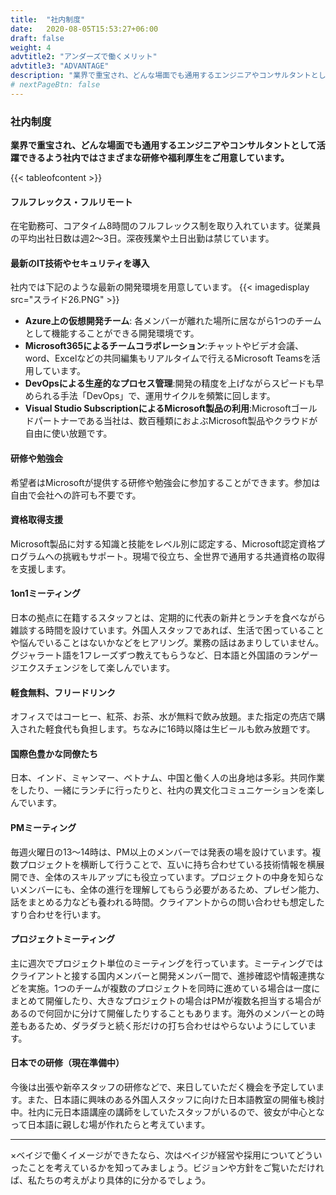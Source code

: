 ```yaml
---
title:  "社内制度"
date:   2020-08-05T15:53:27+06:00
draft: false
weight: 4
advtitle2: "アンダーズで働くメリット"
advtitle3: "ADVANTAGE"
description: "業界で重宝され、どんな場面でも通用するエンジニアやコンサルタントとして活躍できるよう社内ではさまざまな研修や福利厚生をご用意しています。"
# nextPageBtn: false
---
```


### 社内制度
**業界で重宝され、どんな場面でも通用するエンジニアやコンサルタントとして活躍できるよう社内ではさまざまな研修や福利厚生をご用意しています。**

{{< tableofcontent >}}  

<!-- ![Images not available](../../ico_arw_page_anchor.webp "Title") [**フルフレックス・フルリモート**](#フルフレックス・フルリモート)   

![Image not available](../../ico_arw_page_anchor.webp "Title")  [**最新のIT技術やセキュリティを導入**](#最新のIT技術やセキュリティを導入)   

![Image not available](../../ico_arw_page_anchor.webp "Title")  [**研修や勉強会**](#研修や勉強会)   

![Image not available](../../ico_arw_page_anchor.webp "Title")  [**資格取得支援**](#資格取得支援)   

![Image not available](../../ico_arw_page_anchor.webp "Title")  [**1on1ミーティング**](#1on1ミーティング)   

![Image not available](../../ico_arw_page_anchor.webp "Title")  [**軽食無料、フリードリンク**](#軽食無料、フリードリンク)   

![Image not available](../../ico_arw_page_anchor.webp "Title")  [**国際色豊かな同僚たち**](#国際色豊かな同僚たち) 

![Image not available](../../ico_arw_page_anchor.webp "Title")  [**PMミーティング**](#PMミーティング)

![Image not available](../../ico_arw_page_anchor.webp "Title")  [**プロジェクトミーティング**](#プロジェクトミーティング)

![Image not available](../../ico_arw_page_anchor.webp "Title")  [**日本での研修（現在準備中）**](#日本での研修（現在準備中）) -->

#### フルフレックス・フルリモート
在宅勤務可、コアタイム8時間のフルフレックス制を取り入れています。従業員の平均出社日数は週2～3日。深夜残業や土日出勤は禁じています。

#### 最新のIT技術やセキュリティを導入
社内では下記のような最新の開発環境を用意しています。
{{< imagedisplay  src="スライド26.PNG"  >}}
- **Azure上の仮想開発チーム**: 各メンバーが離れた場所に居ながら1つのチームとして機能することができる開発環境です。
- **Microsoft365によるチームコラボレーション**:チャットやビデオ会議、word、Excelなどの共同編集もリアルタイムで行えるMicrosoft Teamsを活用しています。
- **DevOpsによる生産的なプロセス管理**:開発の精度を上げながらスピードも早められる手法「DevOps」で、運用サイクルを頻繁に回します。
- **Visual Studio SubscriptionによるMicrosoft製品の利用**:Microsoftゴールドパートナーである当社は、数百種類におよぶMicrosoft製品やクラウドが自由に使い放題です。

#### 研修や勉強会
希望者はMicrosoftが提供する研修や勉強会に参加することができます。参加は自由で会社への許可も不要です。 

#### 資格取得支援
Microsoft製品に対する知識と技能をレベル別に認定する、Microsoft認定資格プログラムへの挑戦もサポート。現場で役立ち、全世界で通用する共通資格の取得を支援します。

#### 1on1ミーティング
日本の拠点に在籍するスタッフとは、定期的に代表の新井とランチを食べながら雑談する時間を設けています。外国人スタッフであれば、生活で困っていることや悩んでいることはないかなどをヒアリング。業務の話はあまりしていません。グジャラート語を1フレーズずつ教えてもらうなど、日本語と外国語のランゲージエクスチェンジをして楽しんでいます。 

#### 軽食無料、フリードリンク
オフィスではコーヒー、紅茶、お茶、水が無料で飲み放題。また指定の売店で購入された軽食代も負担します。ちなみに16時以降は生ビールも飲み放題です。

#### 国際色豊かな同僚たち
日本、インド、ミャンマー、ベトナム、中国と働く人の出身地は多彩。共同作業をしたり、一緒にランチに行ったりと、社内の異文化コミュニケーションを楽しんでいます。

#### PMミーティング
毎週火曜日の13～14時は、PM以上のメンバーでは発表の場を設けています。複数プロジェクトを横断して行うことで、互いに持ち合わせている技術情報を横展開でき、全体のスキルアップにも役立っています。プロジェクトの中身を知らないメンバーにも、全体の進行を理解してもらう必要があるため、プレゼン能力、話をまとめる力なども養われる時間。クライアントからの問い合わせも想定したすり合わせを行います。 

#### プロジェクトミーティング
主に週次でプロジェクト単位のミーティングを行っています。ミーティングではクライアントと接する国内メンバーと開発メンバー間で、進捗確認や情報連携などを実施。1つのチームが複数のプロジェクトを同時に進めている場合は一度にまとめて開催したり、大きなプロジェクトの場合はPMが複数名担当する場合があるので何回かに分けて開催したりすることもあります。海外のメンバーとの時差もあるため、ダラダラと続く形だけの打ち合わせはやらないようにしています。 

#### 日本での研修（現在準備中）
今後は出張や新卒スタッフの研修などで、来日していただく機会を予定しています。また、日本語に興味のある外国人スタッフに向けた日本語教室の開催も検討中。社内に元日本語講座の講師をしていたスタッフがいるので、彼女が中心となって日本語に親しむ場が作れたらと考えています。

---
×ベイジで働くイメージができたなら、次はベイジが経営や採用についてどういったことを考えているかを知ってみましょう。ビジョンや方針をご覧いただければ、私たちの考えがより具体的に分かるでしょう。
